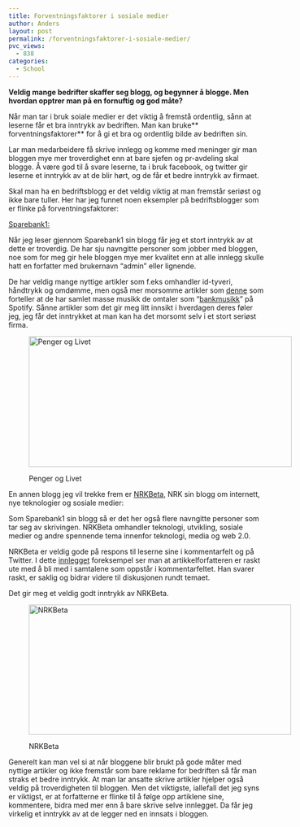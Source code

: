 ```yaml
---
title: Forventningsfaktorer i sosiale medier
author: Anders
layout: post
permalink: /forventningsfaktorer-i-sosiale-medier/
pvc_views:
  - 838
categories:
  - School
---
```

**Veldig mange bedrifter skaffer seg blogg, og begynner å blogge. Men hvordan opptrer man på en fornuftig og god måte?**

Når man tar i bruk soiale medier er det viktig å fremstå ordentlig, sånn at leserne får et bra inntrykk av bedriften. Man kan bruke** forventningsfaktorer** for å gi et bra og ordentlig bilde av bedriften sin.

Lar man medarbeidere få skrive innlegg og komme med meninger gir man bloggen mye mer troverdighet enn at bare sjefen og pr-avdeling skal blogge. Å være god til å svare leserne, ta i bruk facebook, og twitter gir leserne et inntrykk av at de blir hørt, og de får et bedre inntrykk av firmaet.

Skal man ha en bedriftsblogg er det veldig viktig at man fremstår seriøst og ikke bare tuller. Her har jeg funnet noen eksempler på bedriftsblogger som er flinke på forventningsfaktorer:

[Sparebank1:][1]

Når jeg leser gjennom Sparebank1 sin blogg får jeg et stort inntrykk av at dette er troverdig. De har sju navngitte personer som jobber med bloggen, noe som for meg gir hele bloggen mye mer kvalitet enn at alle innlegg skulle hatt en forfatter med brukernavn &#8220;admin&#8221; eller lignende.

De har veldig mange nyttige artikler som f.eks omhandler id-tyveri, håndtrykk og omdømme, men også mer morsomme artikler som [denne][2] som forteller at de har samlet masse musikk de omtaler som &#8220;[bankmusikk][3]&#8221; på Spotify. Sånne artikler som det gir meg litt innsikt i hverdagen deres føler jeg, jeg får det inntrykket at man kan ha det morsomt selv i et stort seriøst firma.<figure id="attachment_228" style="width: 517px;" class="wp-caption aligncenter">

[<img class="size-large wp-image-228   " title="pengeroglivet" src="http://andeers.com/wordpress/wp-content/uploads/2011/09/pengeroglivet1-1024x508.png" alt="Penger og Livet" width="517" height="257" />][4]<figcaption class="wp-caption-text">Penger og Livet</figcaption></figure> 

En annen blogg jeg vil trekke frem er [NRKBeta][5], NRK sin blogg om internett, nye teknologier og sosiale medier:

Som Sparebank1 sin blogg så er det her også flere navngitte personer som tar seg av skrivingen. NRKBeta omhandler teknologi, utvikling, sosiale medier og andre spennende tema innenfor teknologi, media og web 2.0.

NRKBeta er veldig gode på respons til leserne sine i kommentarfelt og på Twitter. I dette [innlegget][6] foreksempel ser man at artikkelforfatteren er raskt ute med å bli med i samtalene som oppstår i kommentarfeltet. Han svarer raskt, er saklig og bidrar videre til diskusjonen rundt temaet.

Det gir meg et veldig godt inntrykk av NRKBeta.<figure id="attachment_229" style="width: 516px;" class="wp-caption aligncenter">

[<img class="size-large wp-image-229   " title="nrkbeta" src="http://andeers.com/wordpress/wp-content/uploads/2011/09/nrkbeta1-1024x509.png" alt="NRKBeta" width="516" height="256" />][7]<figcaption class="wp-caption-text">NRKBeta</figcaption></figure> 

Generelt kan man vel si at når bloggene blir brukt på gode måter med nyttige artikler og ikke fremstår som bare reklame for bedriften så får man straks et bedre inntrykk. At man lar ansatte skrive artikler hjelper også veldig på troverdigheten til bloggen. Men det viktigste, iallefall det jeg syns er viktigst, er at forfatterne er flinke til å følge opp artiklene sine, kommentere, bidra med mer enn å bare skrive selve innlegget. Da får jeg virkelig et inntrykk av at de legger ned en innsats i bloggen.

 [1]: http://pengeroglivet.blogs.com/ "Sparebank1"
 [2]: http://pengeroglivet.blogs.com/penger_og_livet/2011/09/kan-en-bank-svinge-rocke-eller-rappe.html "Banmkusikk på Spotify"
 [3]: http://open.spotify.com/user/chrisbros/playlist/7tMcDVn80k3Yfkdz4L8rrf "Bankmusikk"
 [4]: /wp-content/uploads/2011/09/pengeroglivet1.png
 [5]: http://nrkbeta.no/ "NRKBeta"
 [6]: http://nrkbeta.no/2011/09/14/hvilken-vei-gar-egentlig-tallene/ "Hvilken vei går egentlig tallene?"
 [7]: /wp-content/uploads/2011/09/nrkbeta1.png